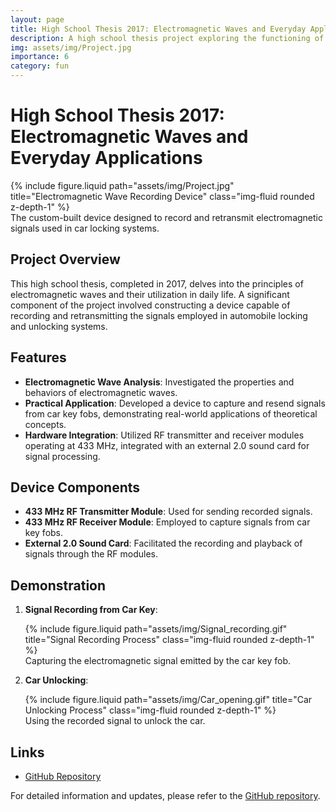```yaml
---
layout: page
title: High School Thesis 2017: Electromagnetic Waves and Everyday Applications
description: A high school thesis project exploring the functioning of electromagnetic waves and their practical applications, including the development of a device to record and retransmit signals used for car locking mechanisms.
img: assets/img/Project.jpg
importance: 6
category: fun
---
```


# High School Thesis 2017: Electromagnetic Waves and Everyday Applications

<div class="row">
  <div class="col-sm mt-3 mt-md-0">
    {% include figure.liquid path="assets/img/Project.jpg" title="Electromagnetic Wave Recording Device" class="img-fluid rounded z-depth-1" %}
  </div>
</div>
<div class="caption">
  The custom-built device designed to record and retransmit electromagnetic signals used in car locking systems.
</div>

## Project Overview

This high school thesis, completed in 2017, delves into the principles of electromagnetic waves and their utilization in daily life. A significant component of the project involved constructing a device capable of recording and retransmitting the signals employed in automobile locking and unlocking systems.

## Features

- **Electromagnetic Wave Analysis**: Investigated the properties and behaviors of electromagnetic waves.
- **Practical Application**: Developed a device to capture and resend signals from car key fobs, demonstrating real-world applications of theoretical concepts.
- **Hardware Integration**: Utilized RF transmitter and receiver modules operating at 433 MHz, integrated with an external 2.0 sound card for signal processing.

## Device Components

- **433 MHz RF Transmitter Module**: Used for sending recorded signals.
- **433 MHz RF Receiver Module**: Employed to capture signals from car key fobs.
- **External 2.0 Sound Card**: Facilitated the recording and playback of signals through the RF modules.

## Demonstration

1. **Signal Recording from Car Key**:

   <div class="row">
     <div class="col-sm mt-3 mt-md-0">
       {% include figure.liquid path="assets/img/Signal_recording.gif" title="Signal Recording Process" class="img-fluid rounded z-depth-1" %}
     </div>
   </div>
   <div class="caption">
     Capturing the electromagnetic signal emitted by the car key fob.
   </div>

2. **Car Unlocking**:

   <div class="row">
     <div class="col-sm mt-3 mt-md-0">
       {% include figure.liquid path="assets/img/Car_opening.gif" title="Car Unlocking Process" class="img-fluid rounded z-depth-1" %}
     </div>
   </div>
   <div class="caption">
     Using the recorded signal to unlock the car.
   </div>

## Links

- [GitHub Repository](https://github.com/DarioDiPalma-DDP/Tesina_2017)

For detailed information and updates, please refer to the [GitHub repository](https://github.com/DarioDiPalma-DDP/Tesina_2017).
